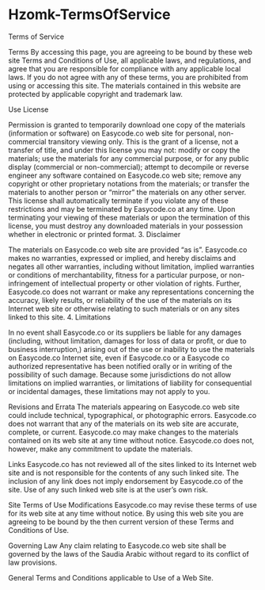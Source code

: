 # Hzomk-TermsOfService

Terms of Service

Terms By accessing this page, you are agreeing to be bound by these web site Terms and Conditions of Use, all applicable laws, and regulations, and agree that you are responsible for compliance with any applicable local laws. If you do not agree with any of these terms, you are prohibited from using or accessing this site. The materials contained in this website are protected by applicable copyright and trademark law.

Use License

Permission is granted to temporarily download one copy of the materials (information or software) on Easycode.co web site for personal, non-commercial transitory viewing only. This is the grant of a license, not a transfer of title, and under this license you may not: modify or copy the materials; use the materials for any commercial purpose, or for any public display (commercial or non-commercial); attempt to decompile or reverse engineer any software contained on Easycode.co web site; remove any copyright or other proprietary notations from the materials; or transfer the materials to another person or “mirror” the materials on any other server. This license shall automatically terminate if you violate any of these restrictions and may be terminated by Easycode.co at any time. Upon terminating your viewing of these materials or upon the termination of this license, you must destroy any downloaded materials in your possession whether in electronic or printed format. 3. Disclaimer

The materials on Easycode.co web site are provided “as is”. Easycode.co makes no warranties, expressed or implied, and hereby disclaims and negates all other warranties, including without limitation, implied warranties or conditions of merchantability, fitness for a particular purpose, or non-infringement of intellectual property or other violation of rights. Further, Easycode.co does not warrant or make any representations concerning the accuracy, likely results, or reliability of the use of the materials on its Internet web site or otherwise relating to such materials or on any sites linked to this site. 4. Limitations

In no event shall Easycode.co or its suppliers be liable for any damages (including, without limitation, damages for loss of data or profit, or due to business interruption,) arising out of the use or inability to use the materials on Easycode.co Internet site, even if Easycode.co or a Easycode co authorized representative has been notified orally or in writing of the possibility of such damage. Because some jurisdictions do not allow limitations on implied warranties, or limitations of liability for consequential or incidental damages, these limitations may not apply to you.

Revisions and Errata
The materials appearing on Easycode.co web site could include technical, typographical, or photographic errors. Easycode.co does not warrant that any of the materials on its web site are accurate, complete, or current. Easycode.co may make changes to the materials contained on its web site at any time without notice. Easycode.co does not, however, make any commitment to update the materials.

Links
Easycode.co has not reviewed all of the sites linked to its Internet web site and is not responsible for the contents of any such linked site. The inclusion of any link does not imply endorsement by Easycode.co of the site. Use of any such linked web site is at the user’s own risk.

Site Terms of Use Modifications
Easycode.co may revise these terms of use for its web site at any time without notice. By using this web site you are agreeing to be bound by the then current version of these Terms and Conditions of Use.

Governing Law
Any claim relating to Easycode.co web site shall be governed by the laws of the Saudia Arabic without regard to its conflict of law provisions.

General Terms and Conditions applicable to Use of a Web Site.
